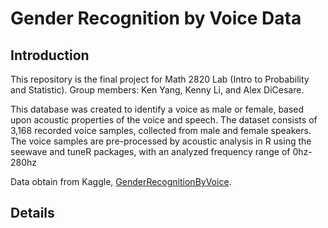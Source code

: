 # Gender Recognition by Voice Data

## Introduction
This repository is the final project for Math 2820 Lab (Intro to Probability and Statistic). Group members: Ken Yang, Kenny Li, and Alex DiCesare.

This database was created to identify a voice as male or female, based upon acoustic properties of the voice and speech. The dataset consists of 3,168 recorded voice samples, collected from male and female speakers. The voice samples are pre-processed by acoustic analysis in R using the seewave and tuneR packages, with an analyzed frequency range of 0hz-280hz

Data obtain from Kaggle, [GenderRecognitionByVoice](https://www.kaggle.com/primaryobjects/voicegender).

## Details

